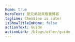 ```yaml
---
home: true
heroText: 是兄弟就来看我博客
tagline: ChenSino is cute!
isShowTitleInHome: false
actionText: Guide
actionLink: /blogs/other/guide
---
```

